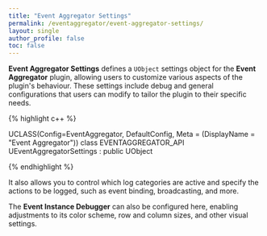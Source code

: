 ```yaml
---
title: "Event Aggregator Settings"
permalink: /eventaggregator/event-aggregator-settings/
layout: single
author_profile: false
toc: false
---
```


**Event Aggregator Settings** defines a `UObject` settings object for the **Event Aggregator** plugin, allowing users
to customize various aspects of the plugin's behaviour. These settings include debug and general configurations that
users can modify to tailor the plugin to their specific needs.

{% highlight c++ %}

UCLASS(Config=EventAggregator, DefaultConfig, Meta = (DisplayName = "Event Aggregator"))
class EVENTAGGREGATOR_API UEventAggregatorSettings : public UObject

{% endhighlight %}

It also allows you to control which log categories are active and specify the actions to be logged, such as event binding, broadcasting, and more.

The **Event Instance Debugger** can also be configured here, enabling adjustments to its color scheme, row and column sizes, and other visual settings.